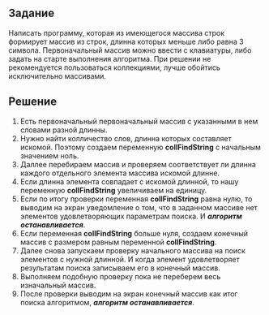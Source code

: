 ## Задание
Написать программу, которая из имеющегося массива строк формирует массив из строк, длинна которых меньше либо равна 3 символа. Первоначальный массив можно ввести с клавиатуры, либо задать на старте выполнения алгоритма. При решении не рекомендуется пользоваться коллекциями, лучше обойтись исключительно массивами.

## Решение
1. Есть первоначальный первоначальный массив с указанными в нем словами разной длинны.
2. Нужно найти колличество слов, длинна которых составляет искомой. Поэтому создаем переменную **collFindString** с начальным значением ноль.
3. Даллее перебираем массив и проверяем соответствует ли длинна каждого отдельного элемента массива искомой длинне.
4. Если длинна элемента совпадает с искомой длинной, то нашу переменную **collFindString** увеличиваем на единицу.
5. Если по итогу проверки переменная **collFindString** равна нулю, то выводим на экран уведомление о том, что в заданном массиве нет элементов удовлетворяющих параметрам поиска. И _**алгоритм останавливается**_.
6. Если переменная **collFindString** больше нуля, создаем конечный массив с размером равным переменной **collFindString**.
7. Далее снова запускаем проверку начального массива на поиск элементов с нужной длинной. И когда элемент удовлетворяет результатам поиска записываем его в конечный массив.
8. Выполняем подобную проверку пока не переберем весь изначальный массив.
9. После проверки выводим на экран конечный массив как итог поиска алгоритмом, _**алгоритм останавливается**_.